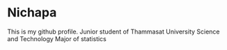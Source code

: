 # Nichapa
This is my github profile.
Junior student of Thammasat University 
Science and Technology Major of statistics 

